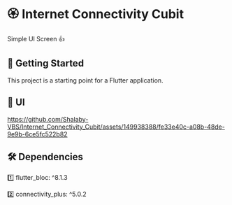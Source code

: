 # 🏵 Internet Connectivity Cubit

Simple UI Screen 👍

## 🚀 Getting Started

This project is a starting point for a Flutter application.

## 📱 UI

https://github.com/Shalaby-VBS/Internet_Connectivity_Cubit/assets/149938388/fe33e40c-a08b-48de-9e9b-6ce5fc522b82

## 🛠 Dependencies

1️⃣ flutter_bloc: ^8.1.3

2️⃣ connectivity_plus: ^5.0.2
